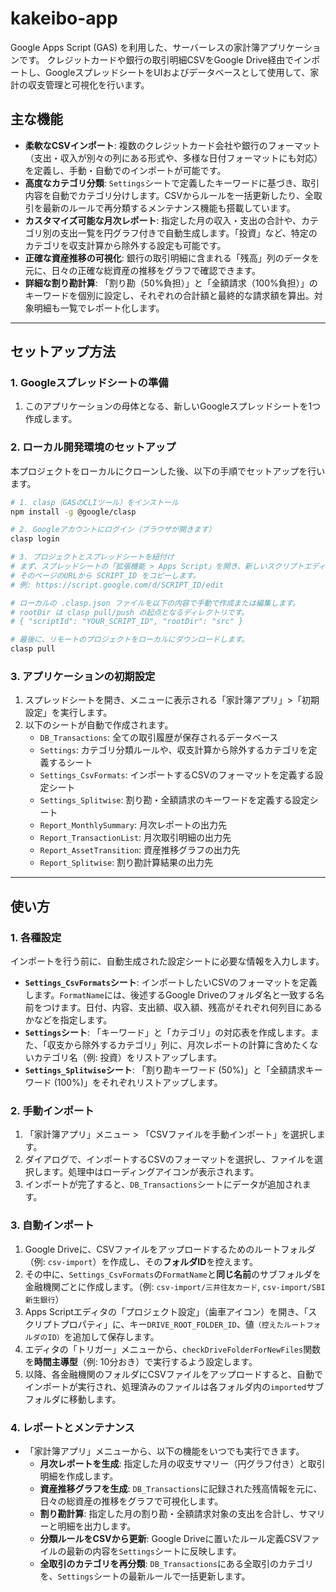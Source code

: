 # kakeibo-app

Google Apps Script (GAS) を利用した、サーバーレスの家計簿アプリケーションです。
クレジットカードや銀行の取引明細CSVをGoogle Drive経由でインポートし、GoogleスプレッドシートをUIおよびデータベースとして使用して、家計の収支管理と可視化を行います。

## 主な機能

-   **柔軟なCSVインポート**: 複数のクレジットカード会社や銀行のフォーマット（支出・収入が別々の列にある形式や、多様な日付フォーマットにも対応）を定義し、手動・自動でのインポートが可能です。
-   **高度なカテゴリ分類**: `Settings`シートで定義したキーワードに基づき、取引内容を自動でカテゴリ分けします。CSVからルールを一括更新したり、全取引を最新のルールで再分類するメンテナンス機能も搭載しています。
-   **カスタマイズ可能な月次レポート**: 指定した月の収入・支出の合計や、カテゴリ別の支出一覧を円グラフ付きで自動生成します。「投資」など、特定のカテゴリを収支計算から除外する設定も可能です。
-   **正確な資産推移の可視化**: 銀行の取引明細に含まれる「残高」列のデータを元に、日々の正確な総資産の推移をグラフで確認できます。
-   **詳細な割り勘計算**: 「割り勘（50%負担）」と「全額請求（100%負担）」のキーワードを個別に設定し、それぞれの合計額と最終的な請求額を算出。対象明細も一覧でレポート化します。

---

## セットアップ方法

### 1. Googleスプレッドシートの準備

1.  このアプリケーションの母体となる、新しいGoogleスプレッドシートを1つ作成します。

### 2. ローカル開発環境のセットアップ

本プロジェクトをローカルにクローンした後、以下の手順でセットアップを行います。

```bash
# 1. clasp（GASのCLIツール）をインストール
npm install -g @google/clasp

# 2. Googleアカウントにログイン（ブラウザが開きます）
clasp login

# 3. プロジェクトとスプレッドシートを紐付け
# まず、スプレッドシートの「拡張機能 > Apps Script」を開き、新しいスクリプトエディタのタブを開きます。
# そのページのURLから SCRIPT_ID をコピーします。
# 例: https://script.google.com/d/SCRIPT_ID/edit

# ローカルの .clasp.json ファイルを以下の内容で手動で作成または編集します。
# rootDir は clasp pull/push の起点となるディレクトリです。
# { "scriptId": "YOUR_SCRIPT_ID", "rootDir": "src" }

# 最後に、リモートのプロジェクトをローカルにダウンロードします。
clasp pull
```

### 3. アプリケーションの初期設定

1.  スプレッドシートを開き、メニューに表示される「家計簿アプリ」>「初期設定」を実行します。
2.  以下のシートが自動で作成されます。
    -   `DB_Transactions`: 全ての取引履歴が保存されるデータベース
    -   `Settings`: カテゴリ分類ルールや、収支計算から除外するカテゴリを定義するシート
    -   `Settings_CsvFormats`: インポートするCSVのフォーマットを定義する設定シート
    -   `Settings_Splitwise`: 割り勘・全額請求のキーワードを定義する設定シート
    -   `Report_MonthlySummary`: 月次レポートの出力先
    -   `Report_TransactionList`: 月次取引明細の出力先
    -   `Report_AssetTransition`: 資産推移グラフの出力先
    -   `Report_Splitwise`: 割り勘計算結果の出力先

---

## 使い方

### 1. 各種設定

インポートを行う前に、自動生成された設定シートに必要な情報を入力します。

-   **`Settings_CsvFormats`シート**: インポートしたいCSVのフォーマットを定義します。`FormatName`には、後述するGoogle Driveのフォルダ名と一致する名前をつけます。日付、内容、支出額、収入額、残高がそれぞれ何列目にあるかなどを指定します。
-   **`Settings`シート**: 「キーワード」と「カテゴリ」の対応表を作成します。また、「収支から除外するカテゴリ」列に、月次レポートの計算に含めたくないカテゴリ名（例: 投資）をリストアップします。
-   **`Settings_Splitwise`シート**: 「割り勘キーワード (50%)」と「全額請求キーワード (100%)」をそれぞれリストアップします。

### 2. 手動インポート

1.  「家計簿アプリ」メニュー > 「CSVファイルを手動インポート」を選択します。
2.  ダイアログで、インポートするCSVのフォーマットを選択し、ファイルを選択します。処理中はローディングアイコンが表示されます。
3.  インポートが完了すると、`DB_Transactions`シートにデータが追加されます。

### 3. 自動インポート

1.  Google Driveに、CSVファイルをアップロードするためのルートフォルダ（例: `csv-import`）を作成し、その**フォルダID**を控えます。
2.  その中に、`Settings_CsvFormats`の`FormatName`と**同じ名前**のサブフォルダを金融機関ごとに作成します。（例: `csv-import/三井住友カード`, `csv-import/SBI新生銀行`）
3.  Apps Scriptエディタの「プロジェクト設定」（歯車アイコン）を開き、「スクリプトプロパティ」に、キー`DRIVE_ROOT_FOLDER_ID`、値`（控えたルートフォルダのID）`を追加して保存します。
4.  エディタの「トリガー」メニューから、`checkDriveFolderForNewFiles`関数を**時間主導型**（例: 10分おき）で実行するよう設定します。
5.  以降、各金融機関のフォルダにCSVファイルをアップロードすると、自動でインポートが実行され、処理済みのファイルは各フォルダ内の`imported`サブフォルダに移動します。

### 4. レポートとメンテナンス

-   「家計簿アプリ」メニューから、以下の機能をいつでも実行できます。
    -   **月次レポートを生成**: 指定した月の収支サマリー（円グラフ付き）と取引明細を作成します。
    -   **資産推移グラフを生成**: `DB_Transactions`に記録された残高情報を元に、日々の総資産の推移をグラフで可視化します。
    -   **割り勘計算**: 指定した月の割り勘・全額請求対象の支出を合計し、サマリーと明細を出力します。
    -   **分類ルールをCSVから更新**: Google Driveに置いたルール定義CSVファイルの最新の内容を`Settings`シートに反映します。
    -   **全取引のカテゴリを再分類**: `DB_Transactions`にある全取引のカテゴリを、`Settings`シートの最新ルールで一括更新します。